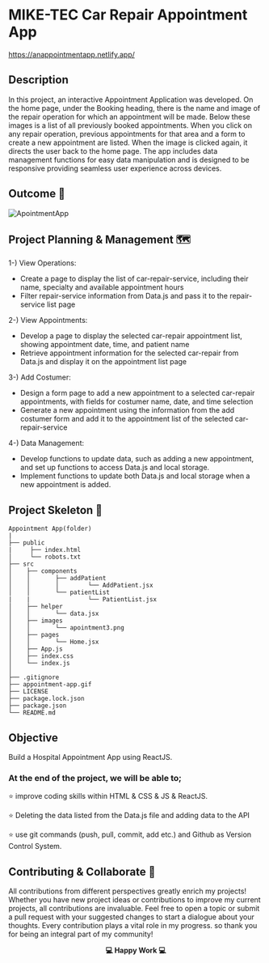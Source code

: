 # MIKE-TEC Car Repair Appointment App

https://anappointmentapp.netlify.app/

## Description

In this project, an interactive Appointment Application was developed. On the home page, under the Booking heading, there is the name and image of the repair operation for which an appointment will be made. Below these images is a list of all previously booked appointments.
When you click on any repair operation, previous appointments for that area and a form to create a new appointment are listed.
When the image is clicked again, it directs the user back to the home page.
The app includes data management functions for easy data manipulation and is designed to be responsive providing seamless user experience across devices.

## Outcome 🎥

![ApointmentApp](https://github.com/KadirTarti/KadirTarti/assets/150926891/31db2e16-0367-4c2e-b3e3-701109bab7eb)

## Project Planning & Management 🗺️

1-) View Operations:

- Create a page to display the list of car-repair-service, including their name, specialty and available appointment hours
- Filter repair-service information from Data.js and pass it to the repair-service list page

2-) View Appointments:
- Develop a page to display the selected car-repair appointment list, showing appointment date, time, and patient name
- Retrieve appointment information for the selected car-repair from Data.js and display it on the appointment list page

3-) Add Costumer:
- Design a form page to add a new appointment to a selected car-repair appointments, with fields for costumer name, date, and time selection
- Generate a new appointment using the information from the add costumer form and add it to the appointment list of the selected car-repair-service

4-) Data Management:
- Develop functions to update data, such as adding a new appointment, and set up functions to access Data.js and local storage.
- Implement functions to update both Data.js and local storage when a new appointment is added.


## Project Skeleton  👷


````
Appointment App(folder)
|
├── public
|     ├── index.html
│     └── robots.txt
├── src
│    ├── components
│    │       ├── addPatient
│    │       │        └── AddPatient.jsx
│    │       └── patientList
|    |                └── PatientList.jsx
│    ├── helper
│    │       └── data.jsx
│    ├── images
│    │       └── apointment3.png
│    ├── pages
│    │       └── Home.jsx
│    ├── App.js
│    ├── index.css
│    └── index.js
│
├── .gitignore
├── appointment-app.gif
├── LICENSE
├── package.lock.json
├── package.json
└── README.md

````

## Objective
Build a Hospital Appointment App using ReactJS.

### At the end of the project, we will be able to;

⭐ improve coding skills within HTML & CSS & JS & ReactJS.

⭐ Deleting the data listed from the Data.js file and adding data to the API

⭐ use git commands (push, pull, commit, add etc.) and Github as Version Control System.


## Contributing & Collaborate 💪

All contributions from different perspectives greatly enrich my projects! Whether you have new project ideas or contributions to improve my current projects, all contributions are invaluable. Feel free to open a topic or submit a pull request with your suggested changes to start a dialogue about your thoughts. Every contribution plays a vital role in my progress. so thank you for being an integral part of my community!


**<p align="center"> 💻 Happy Work 💻 </p>** 



